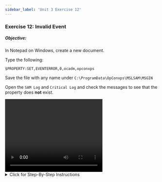 ```yaml
---
sidebar_label: 'Unit 3 Exercise 12'
---
```


### Exercise 12: Invalid Event

##### Objective: 

In Notepad on Windows, create a new document.

Type the following:

```
$PROPERTY:SET,EVENTERROR,0,ocadm,opconxps
```

Save the file with any name under ```C:\ProgramData\OpConxps\MSLSAM\MSGIN```

Open the ```SAM Log``` and ```Critical Log``` and check the messages to see that the property does **not** exist.


<div>
<video width="320" height="240" controls>
  <source src="videobasic/U3E12.mp4" type="video/mp4"></source>
Your browser does not support the video tag.
</video>
</div>

<details>

<summary>Click for Step-By-Step Instructions</summary>

1.	Open **Notepad** (click the **Windows Start button**, type **Notepad** and press **Enter**).
2.	With **Notepad** opened, type: ```$PROPERTY:SET,EVENTERROR,0,ocadm,opconxps```
3.	**Save** the file (**any name**) under: ```C:\ProgramData\OpConxps\MSLSAM\MSGIN```
4.	Go back to Enterprise Manager and open the **SAM** log.
5.	Check the messages (Property does not exist).
6.	Open the **Critical** log.
7.	Check the messages (Property does not exist).
8.	Close all log tabs and **Notepad**.

</details>